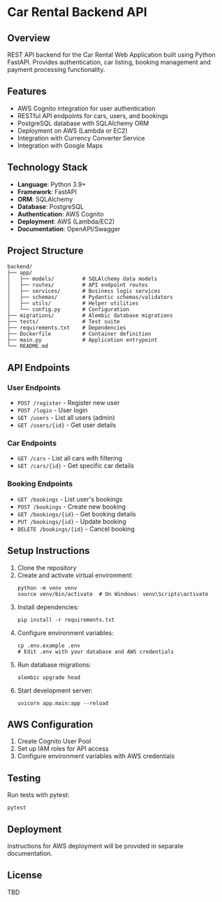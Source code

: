 # Car Rental Backend API

## Overview
REST API backend for the Car Rental Web Application built using Python FastAPI. Provides authentication, car listing, booking management and payment processing functionality.

## Features
- AWS Cognito integration for user authentication
- RESTful API endpoints for cars, users, and bookings
- PostgreSQL database with SQLAlchemy ORM
- Deployment on AWS (Lambda or EC2)
- Integration with Currency Converter Service
- Integration with Google Maps

## Technology Stack
- **Language**: Python 3.9+
- **Framework**: FastAPI
- **ORM**: SQLAlchemy
- **Database**: PostgreSQL
- **Authentication**: AWS Cognito
- **Deployment**: AWS (Lambda/EC2)
- **Documentation**: OpenAPI/Swagger

## Project Structure
```
backend/
├── app/
│   ├── models/         # SQLAlchemy data models
│   ├── routes/         # API endpoint routes
│   ├── services/       # Business logic services
│   ├── schemas/        # Pydantic schemas/validators
│   ├── utils/          # Helper utilities
│   └── config.py       # Configuration
├── migrations/         # Alembic database migrations
├── tests/              # Test suite
├── requirements.txt    # Dependencies
├── Dockerfile          # Container definition
├── main.py             # Application entrypoint
└── README.md
```

## API Endpoints

### User Endpoints
- `POST /register` - Register new user
- `POST /login` - User login
- `GET /users` - List all users (admin)
- `GET /users/{id}` - Get user details

### Car Endpoints
- `GET /cars` - List all cars with filtering
- `GET /cars/{id}` - Get specific car details

### Booking Endpoints
- `GET /bookings` - List user's bookings
- `POST /bookings` - Create new booking
- `GET /bookings/{id}` - Get booking details
- `PUT /bookings/{id}` - Update booking
- `DELETE /bookings/{id}` - Cancel booking

## Setup Instructions
1. Clone the repository
2. Create and activate virtual environment:
   ```
   python -m venv venv
   source venv/bin/activate  # On Windows: venv\Scripts\activate
   ```
3. Install dependencies:
   ```
   pip install -r requirements.txt
   ```
4. Configure environment variables:
   ```
   cp .env.example .env
   # Edit .env with your database and AWS credentials
   ```
5. Run database migrations:
   ```
   alembic upgrade head
   ```
6. Start development server:
   ```
   uvicorn app.main:app --reload
   ```

## AWS Configuration
1. Create Cognito User Pool
2. Set up IAM roles for API access
3. Configure environment variables with AWS credentials

## Testing
Run tests with pytest:
```
pytest
```

## Deployment
Instructions for AWS deployment will be provided in separate documentation.

## License
TBD